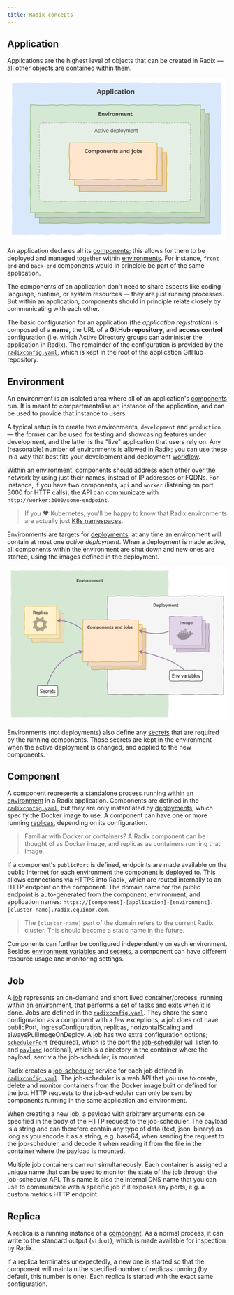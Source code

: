 ```yaml
---
title: Radix concepts
---
```


## Application

Applications are the highest level of objects that can be created in Radix — all other objects are contained within them.

![Diagram of application main concepts](./application-overview.png "Application overview")

An application declares all its [components](#component); this allows for them to be deployed and managed together within [environments](#environment). For instance, `front-end` and `back-end` components would in principle be part of the same application.

The components of an application don't need to share aspects like coding language, runtime, or system resources — they are just running processes. But within an application, components should in principle relate closely by communicating with each other.

The basic configuration for an application (the _application registration_) is composed of a **name**, the URL of a **GitHub repository**, and **access control** configuration (i.e. which Active Directory groups can administer the application in Radix). The remainder of the configuration is provided by the [`radixconfig.yaml`](../../references/reference-radix-config/), which is kept in the root of the application GitHub repository.

## Environment

An environment is an isolated area where all of an application's [components](#component) run. It is meant to compartmentalise an instance of the application, and can be used to provide that instance to users.

A typical setup is to create two environments, `development` and `production` — the former can be used for testing and showcasing features under development, and the latter is the "live" application that users rely on. Any (reasonable) number of environments is allowed in Radix; you can use these in a way that best fits your development and deployment [workflow](../../guides/workflows/).

Within an environment, components should address each other over the network by using just their names, instead of IP addresses or FQDNs. For instance, if you have two components, `api` and `worker` (listening on port 3000 for HTTP calls), the API can communicate with `http://worker:3000/some-endpoint`.

> If you ❤️ Kubernetes, you'll be happy to know that Radix environments are actually just [K8s namespaces](https://kubernetes.io/docs/concepts/overview/working-with-objects/namespaces/).

Environments are targets for [deployments](#deployment); at any time an environment will contain at most one _active deployment_. When a deployment is made active, all components within the environment are shut down and new ones are started, using the images defined in the deployment.

![Diagram of active deployment within environment](./environment-deployment.png "Environment with active deployment")

Environments (not deployments) also define any [secrets](#secret) that are required by the running components. Those secrets are kept in the environment when the active deployment is changed, and applied to the new components.

## Component

A component represents a standalone process running within an [environment](#environment) in a Radix application. Components are defined in the [`radixconfig.yaml`](../../references/reference-radix-config/#components), but they are only instantiated by [deployments](#deployment), which specify the Docker image to use. A component can have one or more running [replicas](#replica), depending on its configuration.

> Familiar with Docker or containers? A Radix component can be thought of as Docker image, and replicas as containers running that image.

If a component's `publicPort` is defined, endpoints are made available on the public Internet for each environment the component is deployed to. This allows connections via HTTPS into Radix, which are routed internally to an HTTP endpoint on the component. The domain name for the public endpoint is auto-generated from the component, environment, and application names: `https://[component]-[application]-[environment].[cluster-name].radix.equinor.com`.

> The `[cluster-name]` part of the domain refers to the current Radix cluster. This should become a static name in the future.

Components can further be configured independently on each environment. Besides [environment variables](#environment-variable) and [secrets](#secret), a component can have different resource usage and monitoring settings.

## Job

A [job](../../guides/configure-jobs/) represents an on-demand and short lived container/process, running within an [environment](#environment), that performs a set of tasks and exits when it is done. Jobs are defined in the [`radixconfig.yaml`](../../references/reference-radix-config/#jobs). They share the same configuration as a component with a few exceptions; a job does not have publicPort, ingressConfiguration, replicas, horizontalScaling and alwaysPullImageOnDeploy. A job has two extra configuration options; [`schedulerPort`](../../guides/configure-jobs#schedulerport) (required), which is the port the [job-scheduler](../../guides/configure-jobs#job-scheduler) will listen to, and [`payload`](../../guides/configure-jobs#payload) (optional), which is a directory in the container where the payload, sent via the job-scheduler, is mounted.

Radix creates a [job-scheduler](../../guides/configure-jobs#job-scheduler) service for each job defined in [`radixconfig.yaml`](../../references/reference-radix-config/#jobs). The job-scheduler is a web API that you use to create, delete and monitor containers from the Docker image built or defined for the job. HTTP requests to the job-scheduler can only be sent by components running in the same application and environment.

When creating a new job, a payload with arbitrary arguments can be specified in the body of the HTTP request to the job-scheduler. The payload is a string and can therefore contain any type of data (text, json, binary) as long as you encode it as a string, e.g. base64, when sending the request to the job-scheduler, and decode it when reading it from the file in the container where the payload is mounted.

Multiple job containers can run simultaneously. Each container is assigned a unique name that can be used to monitor the state of the job through the job-scheduler API. This name is also the internal DNS name that you can use to communicate with a specific job if it exposes any ports, e.g. a custom metrics HTTP endpoint.

## Replica

A replica is a running instance of a [component](#component). As a normal process, it can write to the standard output (`stdout`), which is made available for inspection by Radix.

If a replica terminates unexpectedly, a new one is started so that the component will maintain the specified number of replicas running (by default, this number is one). Each replica is started with the exact same configuration.
